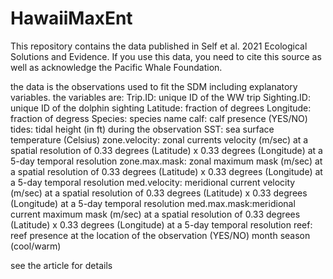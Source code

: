 # HawaiiMaxEnt
This repository contains the data published in Self et al. 2021 Ecological Solutions and Evidence. If you use this data, you need to cite this source as well as acknowledge the Pacific Whale Foundation.

the data is the observations used to fit the SDM including explanatory variables. the variables are:
Trip.ID: unique ID of the WW trip
Sighting.ID: unique ID of the dolphin sighting
Latitude: fraction of degrees
Longitude: fraction of degress
Species: species name
calf: calf presence (YES/NO)
tides: tidal height (in ft) during the observation
SST: sea surface temperature (Celsius)
zone.velocity: zonal currents velocity (m/sec) at a spatial resolution of 0.33 degrees (Latitude) x 0.33 degrees (Longitude) at a 5-day temporal resolution
zone.max.mask: zonal maximum mask (m/sec) at a spatial resolution of 0.33 degrees (Latitude) x 0.33 degrees (Longitude) at a 5-day temporal resolution
med.velocity: meridional current velocity (m/sec) at a spatial resolution of 0.33 degrees (Latitude) x 0.33 degrees (Longitude) at a 5-day temporal resolution
med.max.mask:meridional current maximum mask (m/sec) at a spatial resolution of 0.33 degrees (Latitude) x 0.33 degrees (Longitude) at a 5-day temporal resolution
reef: reef presence at the location of the observation (YES/NO)
month
season (cool/warm)

see the article for details
